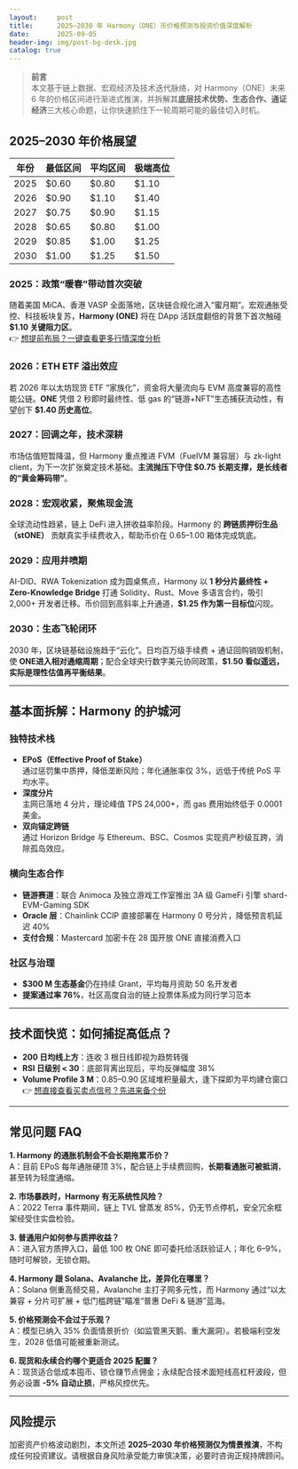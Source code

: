 ```yaml
---
layout:     post
title:      2025–2030 年 Harmony（ONE）币价格预测与投资价值深度解析
date:       2025-09-05
header-img: img/post-bg-desk.jpg
catalog: true
---
```


> **前言**  
> 本文基于链上数据、宏观经济及技术迭代脉络，对 Harmony（ONE）未来 6 年的价格区间进行渐进式推演，并拆解其**底层技术优势、生态合作、通证经济**三大核心命题，让你快速抓住下一轮周期可能的最佳切入时机。

## 2025–2030 年价格展望

| 年份 | 最低区间 | 平均区间 | 极端高位 |
|------|-----------|-----------|-----------|
| 2025 | $0.60 | $0.80 | $1.10 |
| 2026 | $0.90 | $1.10 | $1.40 |
| 2027 | $0.75 | $0.90 | $1.15 |
| 2028 | $0.65 | $0.80 | $1.00 |
| 2029 | $0.85 | $1.00 | $1.25 |
| 2030 | $1.00 | $1.25 | $1.50 |

### 2025：政策“暖春”带动首次突破  
随着美国 MiCA、香港 VASP 全面落地，区块链合规化进入“蜜月期”。宏观通胀受控、科技板块复苏，**Harmony (ONE)** 将在 DApp 活跃度翻倍的背景下首次触碰 **$1.10 关键阻力区**。  
👉 [想提前布局？一键查看更多行情深度分析](https://okxdog.com/)  

### 2026：ETH ETF 溢出效应  
若 2026 年以太坊现货 ETF “家族化”，资金将大量流向与 EVM 高度兼容的高性能公链。**ONE** 凭借 2 秒即时最终性、低 gas 的“链游+NFT”生态捕获流动性，有望创下 **$1.40 历史高位**。

### 2027：回调之年，技术深耕  
市场估值短暂降温，但 Harmony 重点推进 FVM（FuelVM 兼容层）与 zk-light client，为下一次扩张奠定技术基础。**主流抛压下守住 $0.75 长期支撑，是长线者的“黄金筹码带”**。

### 2028：宏观收紧，聚焦现金流  
全球流动性趋紧，链上 DeFi 进入拼收益率阶段。Harmony 的 **跨链质押衍生品（stONE）** 贡献真实手续费收入，帮助币价在 $0.65–$1.00 箱体完成筑底。

### 2029：应用井喷期  
AI-DID、RWA Tokenization 成为圆桌焦点，Harmony 以 **1 秒分片最终性 + Zero-Knowledge Bridge** 打通 Solidity、Rust、Move 多语言合约，吸引 2,000+ 开发者迁移。币价回到高斜率上升通道，**$1.25 作为第一目标位**闪现。

### 2030：生态飞轮闭环  
2030 年，区块链基础设施趋于“云化”。日均百万级手续费 + 通证回购销毁机制，使 **ONE进入相对通缩周期**；配合全球央行数字美元协同政策，**$1.50 看似遥远，实际是理性估值再平衡结果**。

---

## 基本面拆解：Harmony 的护城河

### 独特技术栈
- **EPoS（Effective Proof of Stake）**  
  通过惩罚集中质押，降低垄断风险；年化通胀率仅 3%，远低于传统 PoS 平均水平。  
- **深度分片**  
  主网已落地 4 分片，理论峰值 TPS 24,000+，而 gas 费用始终低于 0.0001 美金。  
- **双向锚定跨链**  
  通过 Horizon Bridge 与 Ethereum、BSC、Cosmos 实现资产秒级互跨，消除孤岛效应。

### 横向生态合作
- **链游赛道**：联合 Animoca 及独立游戏工作室推出 3A 级 GameFi 引擎 shard-EVM-Gaming SDK  
- **Oracle 层**：Chainlink CCIP 直接部署在 Harmony 0 号分片，降低预言机延迟 40%  
- **支付合规**：Mastercard 加密卡在 28 国开放 ONE 直接消费入口

### 社区与治理
- **$300 M 生态基金**仍在持续 Grant，平均每月资助 50 名开发者  
- **提案通过率 76%**，社区高度自治的链上投票体系成为同行学习范本

---

## 技术面快览：如何捕捉高低点？

- **200 日均线上方**：连收 3 根日线即视为趋势转强  
- **RSI 日级别 < 30**：底部背离出现后，平均反弹幅度 38%  
- **Volume Profile 3 M**：$0.85–$0.90 区域堆积量最大，逢下探即为平均建仓窗口  
  👉 [想直接查看买卖点信号？先进来备个份](https://okxdog.com/)

---

## 常见问题 FAQ

**1. Harmony 的通胀机制会不会长期拖累币价？**  
A：目前 EPoS 每年通胀硬顶 3%，配合链上手续费回购，**长期看通胀可被抵消**，甚至转为轻度通缩。

**2. 市场暴跌时，Harmony 有无系统性风险？**  
A：2022 Terra 事件期间，链上 TVL 曾蒸发 85%，仍无节点停机，安全冗余框架经受住实盘检验。

**3. 普通用户如何参与质押收益？**  
A：进入官方质押入口，最低 100 枚 ONE 即可委托给活跃验证人；年化 6–9%，随时可解锁，无锁仓期。

**4. Harmony 跟 Solana、Avalanche 比，差异化在哪里？**  
A：Solana 侧重高频交易，Avalanche 主打子网多元性，而 Harmony 通过“以太兼容 + 分片可扩展 + 低门槛跨链”瞄准“普惠 DeFi & 链游”蓝海。

**5. 价格预测会不会过于乐观？**  
A：模型已纳入 35% 负面情景折价（如监管黑天鹅、重大漏洞）。若极端利空发生，2028 低值可能被重新测试。

**6. 现货和永续合约哪个更适合 2025 配置？**  
A：现货适合低成本囤币、锁仓赚节点佣金；永续配合技术面短线高杠杆波段，但务必设置 **-5% 自动止损**，严格风控优先。

---

## 风险提示

加密资产价格波动剧烈，本文所述 **2025–2030 年价格预测仅为情景推演**，不构成任何投资建议。请根据自身风险承受能力审慎决策，必要时咨询正规持牌顾问。